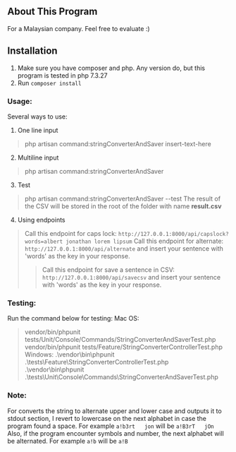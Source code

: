 ## About This Program
For a Malaysian company. Feel free to evaluate :)
## Installation
1. Make sure you have composer and php. Any version do, but this program is tested in php 7.3.27
2. Run `composer install`

### Usage:
Several ways to use:
1. One line input
> php artisan command:stringConverterAndSaver insert-text-here
2. Multiline input
> php artisan command:stringConverterAndSaver
3. Test
> php artisan command:stringConverterAndSaver --test
The result of the CSV will be stored in the root of the folder with name **result.csv**
4. Using endpoints
> Call this endpoint for caps lock: `http://127.0.0.1:8000/api/capslock?words=albert jonathan lorem lipsum`
> Call this endpoint for alternate: `http://127.0.0.1:8000/api/alternate` and insert your sentence with 'words' as the key in your response.
> > Call this endpoint for save a sentence in CSV: `http://127.0.0.1:8000/api/savecsv` and insert your sentence with 'words' as the key in your response.
### Testing:
Run the command below for testing:
Mac OS:
> vendor/bin/phpunit tests/Unit/Console/Commands/StringConverterAndSaverTest.php
> vendor/bin/phpunit tests/Feature/StringConverterControllerTest.php
Windows:
> .\vendor\bin\phpunit .\tests\Feature\StringConverterControllerTest.php
> .\vendor\bin\phpunit .\tests\Unit\Console\Commands\StringConverterAndSaverTest.php
### Note:
For converts the string to alternate upper and lower case and outputs it to stdout section, I revert to lowercase on the next alphabet in case the program found a space. For example `a!b3rt   jon` will be `a!B3rT   jOn`
Also, if the program encounter symbols and number, the next alphabet will be alternated. For example `a!b` will be `a!B`